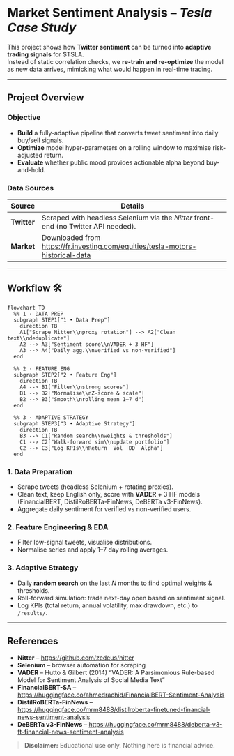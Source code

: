 # Market Sentiment Analysis – *Tesla Case Study*

This project shows how **Twitter sentiment** can be turned into **adaptive trading signals** for $TSLA.  
Instead of static correlation checks, we **re-train and re-optimize** the model as new data arrives, mimicking what would happen in real-time trading.

---

## Project Overview

### **Objective**
- **Build** a fully-adaptive pipeline that converts tweet sentiment into daily buy/sell signals.  
- **Optimize** model hyper-parameters on a rolling window to maximise risk-adjusted return.  
- **Evaluate** whether public mood provides actionable alpha beyond buy-and-hold.

### **Data Sources**
| Source | Details |
|--------|---------|
| **Twitter** | Scraped with headless Selenium via the *Nitter* front-end (no Twitter API needed). |
| **Market**  | Downloaded from https://fr.investing.com/equities/tesla-motors-historical-data |

---

## Workflow 🛠️

```mermaid
flowchart TD
  %% 1 · DATA PREP
  subgraph STEP1["1 • Data Prep"]
    direction TB
    A1["Scrape Nitter\\nproxy rotation"] --> A2["Clean text\\ndeduplicate"]
    A2 --> A3["Sentiment score\\nVADER + 3 HF"]
    A3 --> A4["Daily agg.\\nverified vs non-verified"]
  end

  %% 2 · FEATURE ENG
  subgraph STEP2["2 • Feature Eng"]
    direction TB
    A4 --> B1["Filter\\nstrong scores"]
    B1 --> B2["Normalise\\nZ-score & scale"]
    B2 --> B3["Smooth\\nrolling mean 1–7 d"]
  end

  %% 3 · ADAPTIVE STRATEGY
  subgraph STEP3["3 • Adaptive Strategy"]
    direction TB
    B3 --> C1["Random search\\nweights & thresholds"]
    C1 --> C2["Walk-forward sim\\nupdate portfolio"]
    C2 --> C3["Log KPIs\\nReturn  Vol  DD  Alpha"]
  end
```



### 1. Data Preparation
* Scrape tweets (headless Selenium + rotating proxies).  
* Clean text, keep English only, score with **VADER** + 3 HF models (FinancialBERT, DistilRoBERTa-FinNews, DeBERTa v3-FinNews).  
* Aggregate daily sentiment for verified vs non-verified users.

### 2. Feature Engineering & EDA
* Filter low-signal tweets, visualise distributions.  
* Normalise series and apply 1–7 day rolling averages.

### 3. Adaptive Strategy
* Daily **random search** on the last *N* months to find optimal weights & thresholds.  
* Roll-forward simulation: trade next-day open based on sentiment signal.  
* Log KPIs (total return, annual volatility, max drawdown, etc.) to `/results/`.


---

## References

* **Nitter** – <https://github.com/zedeus/nitter>  
* **Selenium** – browser automation for scraping  
* **VADER** – Hutto & Gilbert (2014) “VADER: A Parsimonious Rule-based Model for Sentiment Analysis of Social Media Text”  
* **FinancialBERT-SA** – <https://huggingface.co/ahmedrachid/FinancialBERT-Sentiment-Analysis>  
* **DistilRoBERTa-FinNews** – <https://huggingface.co/mrm8488/distilroberta-finetuned-financial-news-sentiment-analysis>  
* **DeBERTa v3-FinNews** – <https://huggingface.co/mrm8488/deberta-v3-ft-financial-news-sentiment-analysis>  

> **Disclaimer:** Educational use only. Nothing here is financial advice.
